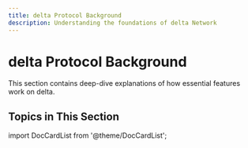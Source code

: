 ```yaml
---
title: delta Protocol Background
description: Understanding the foundations of delta Network
---
```


# delta Protocol Background

This section contains deep-dive explanations of how essential features work on delta.


## Topics in This Section

import DocCardList from '@theme/DocCardList';

<DocCardList />